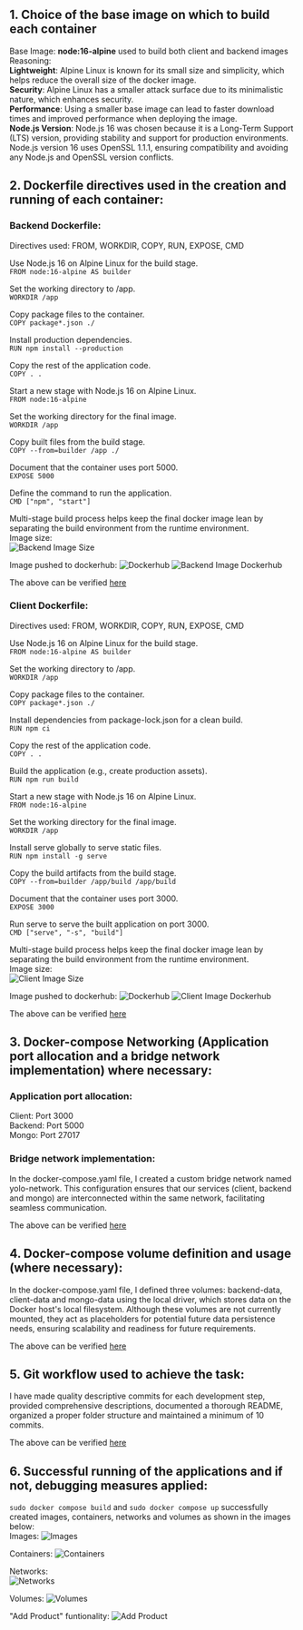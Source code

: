 ## 1. Choice of the base image on which to build each container 
Base Image: **node:16-alpine** used to build both client and backend images <br />
Reasoning: <br />
**Lightweight**: Alpine Linux is known for its small size and simplicity, which helps reduce the overall size of the docker image.<br />
**Security**: Alpine Linux has a smaller attack surface due to its minimalistic nature, which enhances security.<br />
**Performance**: Using a smaller base image can lead to faster download times and improved performance when deploying the image.<br />
**Node.js Version**: Node.js 16 was chosen because it is a Long-Term Support (LTS) version, providing stability and support for production environments.<br />
                     Node.js version 16 uses OpenSSL 1.1.1, ensuring compatibility and avoiding any Node.js and OpenSSL version conflicts.

## 2. Dockerfile directives used in the creation and running of each container:
### Backend Dockerfile:
Directives used: FROM, WORKDIR, COPY, RUN, EXPOSE, CMD


Use Node.js 16 on Alpine Linux for the build stage.<br />
 ```FROM node:16-alpine AS builder```

Set the working directory to /app.<br />
 ```WORKDIR /app```

Copy package files to the container.<br />
 ```COPY package*.json ./```

Install production dependencies.<br />
 ```RUN npm install --production```

Copy the rest of the application code.<br />
 ```COPY . .```

Start a new stage with Node.js 16 on Alpine Linux.<br />
 ```FROM node:16-alpine```

Set the working directory for the final image.<br />
 ```WORKDIR /app```

Copy built files from the build stage.<br />
 ```COPY --from=builder /app ./```

Document that the container uses port 5000.<br />
 ```EXPOSE 5000```

Define the command to run the application.<br />
 ```CMD ["npm", "start"]```

 Multi-stage build process helps keep the final docker image lean by separating the build environment from the runtime environment.<br />
 Image size:<br />
 ![Backend Image Size](images/backend-img-size.png)

 Image pushed to dockerhub:
 ![Dockerhub](images/dockerhub.png)
 ![Backend Image Dockerhub](images/backend-img-dockerhub.png)

The above can be verified [here](https://hub.docker.com/repositories/chelseagitonga)

### Client Dockerfile:
Directives used: FROM, WORKDIR, COPY, RUN, EXPOSE, CMD


Use Node.js 16 on Alpine Linux for the build stage.<br />
 ```FROM node:16-alpine AS builder```

Set the working directory to /app.<br />
 ```WORKDIR /app```

Copy package files to the container.<br />
 ```COPY package*.json ./```

Install dependencies from package-lock.json for a clean build.<br />
 ```RUN npm ci```

Copy the rest of the application code.<br />
 ```COPY . .```

Build the application (e.g., create production assets).<br />
 ```RUN npm run build```

Start a new stage with Node.js 16 on Alpine Linux.<br />
 ```FROM node:16-alpine```

Set the working directory for the final image.<br />
 ```WORKDIR /app```

Install serve globally to serve static files.<br />
 ```RUN npm install -g serve```

Copy the build artifacts from the build stage.<br />
 ```COPY --from=builder /app/build /app/build```

Document that the container uses port 3000.<br />
 ```EXPOSE 3000```

Run serve to serve the built application on port 3000.<br />
 ```CMD ["serve", "-s", "build"]```

Multi-stage build process helps keep the final docker image lean by separating the build environment from the runtime environment.<br />
  Image size:<br />
  ![Client Image Size](images/client-img-size.png)

Image pushed to dockerhub:
 ![Dockerhub](images/dockerhub.png)
 ![Client Image Dockerhub](images/client-img-dockerhub.png)

The above can be verified [here](https://hub.docker.com/repositories/chelseagitonga)

## 3. Docker-compose Networking (Application port allocation and a bridge network implementation) where necessary:
### Application port allocation:
Client: Port 3000<br />
Backend: Port 5000<br />
Mongo: Port 27017

### Bridge network implementation: 
In the docker-compose.yaml file, I created a custom bridge network named yolo-network. This configuration ensures that our services (client, backend and mongo) are interconnected within the same network, facilitating seamless communication.<br />

The above can be verified [here](docker-compose.yaml)


## 4. Docker-compose volume definition and usage (where necessary):
In the docker-compose.yaml file, I defined three volumes: backend-data, client-data and mongo-data using the local driver, which stores data on the Docker host's local filesystem. Although these volumes are not currently mounted, they act as placeholders for potential future data persistence needs, ensuring scalability and readiness for future requirements.

The above can be verified [here](docker-compose.yaml)

## 5. Git workflow used to achieve the task:
I have made quality descriptive commits for each development step, provided comprehensive descriptions, documented a thorough README, organized a proper folder structure and maintained a minimum of 10 commits.

The above can be verified [here](https://github.com/ChelseaGitonga/yolo/tree/main)

## 6. Successful running of the applications and if not, debugging measures applied:
`sudo docker compose build` and `sudo docker compose up` successfully created images, containers, networks and volumes as shown in the images below:<br />
Images:
![Images](images/images.png)<br />

Containers:
![Containers](images/containers.png)<br />

Networks:<br />
![Networks](images/networks.png)<br />

Volumes:
![Volumes](images/volumes.png)<br />

"Add Product" funtionality:
![Add Product](images/add-product.png)

